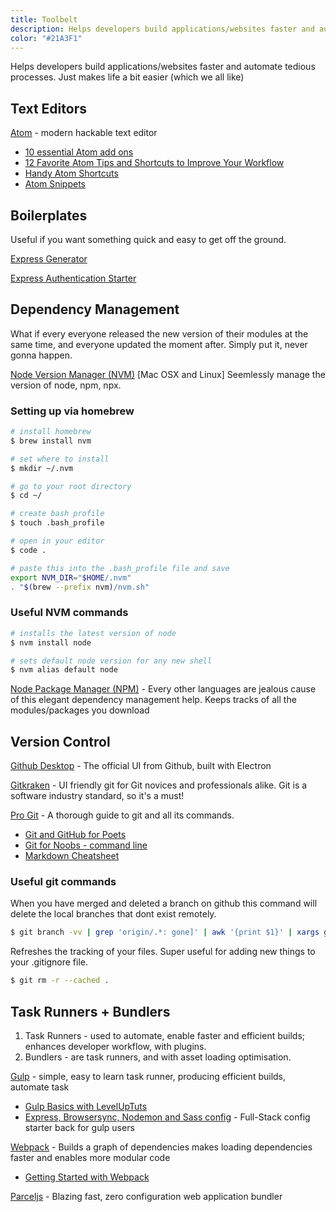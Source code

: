 ```yaml
---
title: Toolbelt
description: Helps developers build applications/websites faster and automate tedious processes. These tools are a great addition to anyones arsenal
color: "#21A3F1"
---
```


Helps developers build applications/websites faster and automate tedious processes. Just makes life a bit easier (which we all like)

## Text Editors

[Atom](https://atom.io/) - modern hackable text editor

- [10 essential Atom add ons](https://www.sitepoint.com/10-essential-atom-add-ons/)
- [12 Favorite Atom Tips and Shortcuts to Improve Your Workflow](https://www.sitepoint.com/12-favorite-atom-tips-and-shortcuts-to-improve-your-workflow/)
- [Handy Atom Shortcuts](https://gist.github.com/chrissimpkins/5bf5686bae86b8129bee#atom_file)
- [Atom Snippets](http://flight-manual.atom.io/using-atom/sections/snippets/)

## Boilerplates

Useful if you want something quick and easy to get off the ground.

[Express Generator](https://expressjs.com/en/starter/generator.html)

[Express Authentication Starter](https://github.com/sahat/hackathon-starter)

## Dependency Management

What if every everyone released the new version of their modules at the same time, and everyone updated the moment after. Simply put it, never gonna happen.

[Node Version Manager (NVM)](https://github.com/creationix/nvm) [Mac OSX and Linux]
Seemlessly manage the version of node, npm, npx.

### Setting up via homebrew

```bash
# install homebrew
$ brew install nvm

# set where to install
$ mkdir ~/.nvm

# go to your root directory
$ cd ~/

# create bash profile
$ touch .bash_profile

# open in your editor
$ code .

# paste this into the .bash_profile file and save
export NVM_DIR="$HOME/.nvm"
. "$(brew --prefix nvm)/nvm.sh"
```

### Useful NVM commands

```bash
# installs the latest version of node
$ nvm install node

# sets default node version for any new shell
$ nvm alias default node
```

[Node Package Manager (NPM)](https://docs.npmjs.com/getting-started/what-is-npm) - Every other languages are jealous cause of this elegant dependency management help. Keeps tracks of all the modules/packages you download

## Version Control

[Github Desktop](https://desktop.github.com/) - The official UI from Github, built with Electron

[Gitkraken](https://www.gitkraken.com/) - UI friendly git for Git novices and professionals alike. Git is a software industry standard, so it's a must!

[Pro Git](https://git-scm.com/book/en/v2) - A thorough guide to git and all its commands.

- [Git and GitHub for Poets](https://www.youtube.com/watch?v=BCQHnlnPusY)
- [Git for Noobs - command line](https://www.youtube.com/watch?v=JPKOESR1k04&t=1011s)
- [Markdown Cheatsheet](https://github.com/adam-p/markdown-here/wiki/Markdown-Cheatsheet)

### Useful git commands

When you have merged and deleted a branch on github this command will delete the local branches that dont exist remotely.

```bash
$ git branch -vv | grep 'origin/.*: gone]' | awk '{print $1}' | xargs git branch -d
```

Refreshes the tracking of your files. Super useful for adding new things to your .gitignore file.

```bash
$ git rm -r --cached .
```

## Task Runners + Bundlers

1. Task Runners - used to automate, enable faster and efficient builds; enhances developer workflow, with plugins.
2. Bundlers - are task runners, and with asset loading optimisation.

[Gulp](https://gulpjs.com/) - simple, easy to learn task runner, producing efficient builds, automate task

- [Gulp Basics with LevelUpTuts](https://www.youtube.com/watch?v=wNlEK8qrb0M&list=PLLnpHn493BHE2RsdyUNpbiVn-cfuV7Fos)
- [Express, Browsersync, Nodemon and Sass config](https://gist.github.com/Adam-Collier/973abbb109a39c8be1cd2000666d9c3e) - Full-Stack config starter back for gulp users

[Webpack](https://webpack.js.org/) - Builds a graph of dependencies makes loading dependencies faster and enables more modular code

- [Getting Started with Webpack](https://webpack.js.org/guides/getting-started/)

[Parceljs](https://parceljs.org/) - Blazing fast, zero configuration web application bundler
